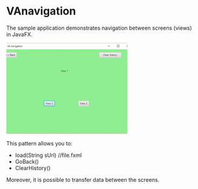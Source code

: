 # VAnavigation
The sample application demonstrates navigation between screens (views) in JavaFX.

![alt tag](javaFXNavigation.gif)

This pattern allows you to:
 - load(String sUrl) //file.fxml
 - GoBack()
 - ClearHistory()

Moreover, it is possible to transfer data between the screens.
